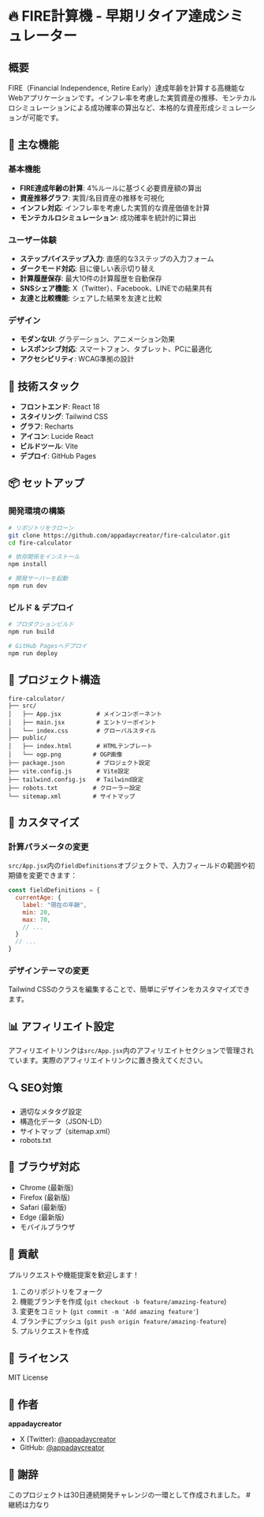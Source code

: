 # 🔥 FIRE計算機 - 早期リタイア達成シミュレーター

## 概要

FIRE（Financial Independence, Retire Early）達成年齢を計算する高機能なWebアプリケーションです。インフレ率を考慮した実質資産の推移、モンテカルロシミュレーションによる成功確率の算出など、本格的な資産形成シミュレーションが可能です。

## 🌟 主な機能

### 基本機能
- **FIRE達成年齢の計算**: 4%ルールに基づく必要資産額の算出
- **資産推移グラフ**: 実質/名目資産の推移を可視化
- **インフレ対応**: インフレ率を考慮した実質的な資産価値を計算
- **モンテカルロシミュレーション**: 成功確率を統計的に算出

### ユーザー体験
- **ステップバイステップ入力**: 直感的な3ステップの入力フォーム
- **ダークモード対応**: 目に優しい表示切り替え
- **計算履歴保存**: 最大10件の計算履歴を自動保存
- **SNSシェア機能**: X（Twitter）、Facebook、LINEでの結果共有
- **友達と比較機能**: シェアした結果を友達と比較

### デザイン
- **モダンなUI**: グラデーション、アニメーション効果
- **レスポンシブ対応**: スマートフォン、タブレット、PCに最適化
- **アクセシビリティ**: WCAG準拠の設計

## 🚀 技術スタック

- **フロントエンド**: React 18
- **スタイリング**: Tailwind CSS
- **グラフ**: Recharts
- **アイコン**: Lucide React
- **ビルドツール**: Vite
- **デプロイ**: GitHub Pages

## 📦 セットアップ

### 開発環境の構築

```bash
# リポジトリをクローン
git clone https://github.com/appadaycreator/fire-calculator.git
cd fire-calculator

# 依存関係をインストール
npm install

# 開発サーバーを起動
npm run dev
```

### ビルド & デプロイ

```bash
# プロダクションビルド
npm run build

# GitHub Pagesへデプロイ
npm run deploy
```

## 📁 プロジェクト構造

```
fire-calculator/
├── src/
│   ├── App.jsx          # メインコンポーネント
│   ├── main.jsx         # エントリーポイント
│   └── index.css        # グローバルスタイル
├── public/
│   ├── index.html       # HTMLテンプレート
│   └── ogp.png         # OGP画像
├── package.json         # プロジェクト設定
├── vite.config.js       # Vite設定
├── tailwind.config.js   # Tailwind設定
├── robots.txt          # クローラー設定
└── sitemap.xml         # サイトマップ
```

## 🔧 カスタマイズ

### 計算パラメータの変更

`src/App.jsx`内の`fieldDefinitions`オブジェクトで、入力フィールドの範囲や初期値を変更できます：

```javascript
const fieldDefinitions = {
  currentAge: {
    label: "現在の年齢",
    min: 20,
    max: 70,
    // ...
  }
  // ...
}
```

### デザインテーマの変更

Tailwind CSSのクラスを編集することで、簡単にデザインをカスタマイズできます。

## 📊 アフィリエイト設定

アフィリエイトリンクは`src/App.jsx`内のアフィリエイトセクションで管理されています。実際のアフィリエイトリンクに置き換えてください。

## 🔍 SEO対策

- 適切なメタタグ設定
- 構造化データ（JSON-LD）
- サイトマップ（sitemap.xml）
- robots.txt

## 📱 ブラウザ対応

- Chrome (最新版)
- Firefox (最新版)
- Safari (最新版)
- Edge (最新版)
- モバイルブラウザ

## 🤝 貢献

プルリクエストや機能提案を歓迎します！

1. このリポジトリをフォーク
2. 機能ブランチを作成 (`git checkout -b feature/amazing-feature`)
3. 変更をコミット (`git commit -m 'Add amazing feature'`)
4. ブランチにプッシュ (`git push origin feature/amazing-feature`)
5. プルリクエストを作成

## 📄 ライセンス

MIT License

## 👤 作者

**appadaycreator**
- X (Twitter): [@appadaycreator](https://x.com/appadaycreator)
- GitHub: [@appadaycreator](https://github.com/appadaycreator)

## 🙏 謝辞

このプロジェクトは30日連続開発チャレンジの一環として作成されました。
#継続は力なり